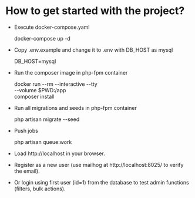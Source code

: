 # How to get started with the project?

+ Execute docker-compose.yaml


    docker-compose up -d
    
    
+ Copy .env.example and change it to .env with DB_HOST as mysql


    DB_HOST=mysql
    
    
+ Run the composer image in php-fpm container

  
    docker run --rm --interactive --tty \
      --volume $PWD:/app \
      composer install

+ Run all migrations and seeds in php-fpm container


    php artisan migrate --seed
    
+ Push jobs


    php artisan queue:work
    
+ Load http://localhost in your browser.
+ Register as a new user (use mailhog at http://localhost:8025/ to verify the email).
+ Or login using first user (id=1) from the database to test admin functions (filters, bulk actions).
